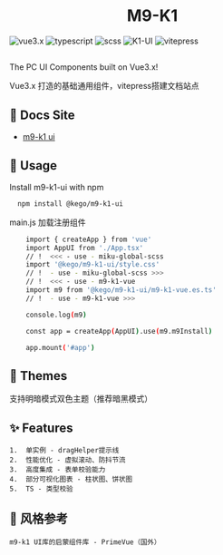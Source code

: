 # <h1 align="center">M9-K1</h1>

![vue3.x](https://img.shields.io/badge/Vue3.x-purple)
![typescript](https://img.shields.io/badge/TypeScript-red)
![scss](https://img.shields.io/badge/Scss-yellow)
![K1-UI](https://img.shields.io/badge/K1-UI-blue)
![vitepress](https://img.shields.io/badge/VitePress-orange)

##

The PC UI Components built on Vue3.x!

Vue3.x 打造的基础通用组件，vitepress搭建文档站点

## 📄 Docs Site

 - [m9-k1 ui](https://k1-dog.github.io/components/k1-boot.html)

## 📔 Usage

Install m9-k1-ui with npm

```bash
  npm install @kego/m9-k1-ui
```
main.js 加载注册组件
```bash
    import { createApp } from 'vue'
    import AppUI from './App.tsx'
    // !  <<< - use - miku-global-scss
    import '@kego/m9-k1-ui/style.css'
    // !  - use - miku-global-scss >>>
    // !  <<< - use - m9-k1-vue
    import m9 from '@kego/m9-k1-ui/m9-k1-vue.es.ts'
    // !  - use - m9-k1-vue >>>

    console.log(m9)

    const app = createApp(AppUI).use(m9.m9Install)

    app.mount('#app')

```
    
## 👗 Themes

支持明暗模式双色主题（推荐暗黑模式）

## ✨ Features
    1.  单实例 - dragHelper提示线
    2.  性能优化 - 虚拟滚动、防抖节流
    3.  高度集成 - 表单校验能力
    4.  部分可视化图表 - 柱状图、饼状图
    5.  TS - 类型校验

## 💎 风格参考
    m9-k1 UI库的启蒙组件库 - PrimeVue（国外）
